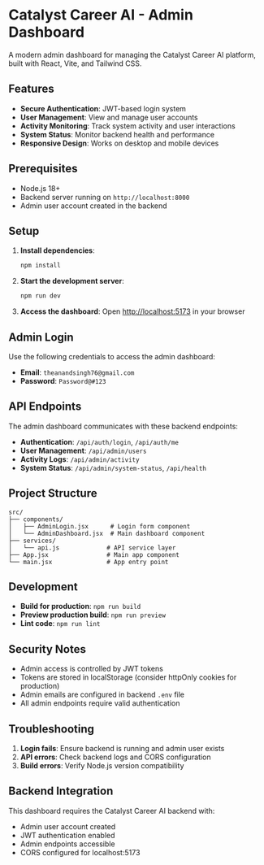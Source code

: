 # Catalyst Career AI - Admin Dashboard

A modern admin dashboard for managing the Catalyst Career AI platform, built with React, Vite, and Tailwind CSS.

## Features

- **Secure Authentication**: JWT-based login system
- **User Management**: View and manage user accounts
- **Activity Monitoring**: Track system activity and user interactions
- **System Status**: Monitor backend health and performance
- **Responsive Design**: Works on desktop and mobile devices

## Prerequisites

- Node.js 18+ 
- Backend server running on `http://localhost:8000`
- Admin user account created in the backend

## Setup

1. **Install dependencies**:
   ```bash
   npm install
   ```

2. **Start the development server**:
   ```bash
   npm run dev
   ```

3. **Access the dashboard**:
   Open [http://localhost:5173](http://localhost:5173) in your browser

## Admin Login

Use the following credentials to access the admin dashboard:

- **Email**: `theanandsingh76@gmail.com`
- **Password**: `Password@#123`

## API Endpoints

The admin dashboard communicates with these backend endpoints:

- **Authentication**: `/api/auth/login`, `/api/auth/me`
- **User Management**: `/api/admin/users`
- **Activity Logs**: `/api/admin/activity`
- **System Status**: `/api/admin/system-status`, `/api/health`

## Project Structure

```
src/
├── components/
│   ├── AdminLogin.jsx      # Login form component
│   └── AdminDashboard.jsx  # Main dashboard component
├── services/
│   └── api.js             # API service layer
├── App.jsx                # Main app component
└── main.jsx               # App entry point
```

## Development

- **Build for production**: `npm run build`
- **Preview production build**: `npm run preview`
- **Lint code**: `npm run lint`

## Security Notes

- Admin access is controlled by JWT tokens
- Tokens are stored in localStorage (consider httpOnly cookies for production)
- Admin emails are configured in backend `.env` file
- All admin endpoints require valid authentication

## Troubleshooting

1. **Login fails**: Ensure backend is running and admin user exists
2. **API errors**: Check backend logs and CORS configuration
3. **Build errors**: Verify Node.js version compatibility

## Backend Integration

This dashboard requires the Catalyst Career AI backend with:
- Admin user account created
- JWT authentication enabled
- Admin endpoints accessible
- CORS configured for localhost:5173
